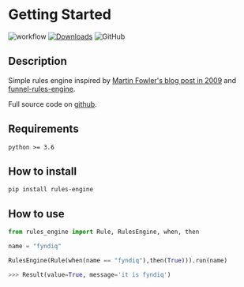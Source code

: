# Getting Started


![workflow](https://github.com/fyndiq/rules-engine/actions/workflows/ci.yaml/badge.svg)
[![Downloads](https://pepy.tech/badge/rules-engine)](https://pepy.tech/project/rules-engine) ![GitHub](https://img.shields.io/github/license/fyndiq/rules-engine)

## Description

Simple rules engine inspired by [Martin Fowler's blog post in
2009](https://www.martinfowler.com/bliki/RulesEngine.html) and
[funnel-rules-engine](https://github.com/funnel-io/funnel-rules-engine).

Full source code on [github](https://github.com/fyndiq/rules-engine).

## Requirements

    python >= 3.6

## How to install

    pip install rules-engine

## How to use

```python
from rules_engine import Rule, RulesEngine, when, then

name = "fyndiq"

RulesEngine(Rule(when(name == "fyndiq"),then(True))).run(name)

>>> Result(value=True, message='it is fyndiq')

```
